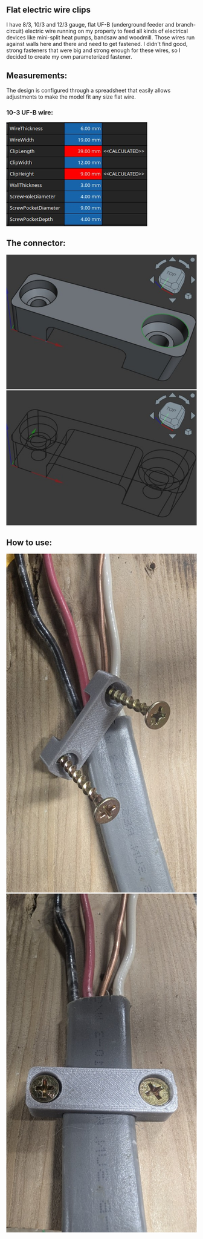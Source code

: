## Flat electric wire clips

I have 8/3, 10/3 and 12/3 gauge, flat UF-B (underground feeder and branch-circuit) electric wire running on my property to feed all kinds of electrical devices like mini-split heat pumps, bandsaw and woodmill.  Those wires run against walls here and there and need to get fastened.  I didn't find good, strong fasteners that were big and strong enough for these wires, so I decided to create my own parameterized fastener.  

## Measurements:
The design is configured through a spreadsheet that easily allows adjustments to make the model fit any size flat wire.  

### 10-3 UF-B wire:
![10-3 specs](./documentation/10-3_params.jpg)


## The connector:
![Solid model](./documentation/FlatWireClip_solid.jpg)
![Wire view](./documentation/FlatWireClip_wire.jpg)


## How to use:
![ready for use](./documentation/FlatWireClip_ready.jpg)
![installed](./documentation/FlatWireClip_installed.jpg)
